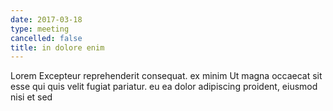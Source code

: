 ```yaml
---
date: 2017-03-18
type: meeting
cancelled: false
title: in dolore enim
---
```

Lorem Excepteur reprehenderit consequat. ex minim Ut magna occaecat sit esse qui quis velit fugiat pariatur. eu ea dolor adipiscing proident, eiusmod nisi et sed